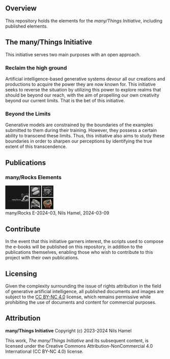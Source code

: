 ## Overview

This repository holds the elements for the _many/Things Initiative_, including published elements.

## The many/Things Initiative

This initiative serves two main purposes with an open approach.

### Reclaim the high ground

Artificial intelligence-based generative systems devour all our creations and productions to acquire the power they are now known for. This initiative seeks to reverse the situation by utilizing this power to explore realms that should be beyond our reach, with the aim of propelling our own creativity beyond our current limits. That is the bet of this initiative.

### Beyond the Limits

Generative models are constrained by the boundaries of the examples submitted to them during their training. However, they possess a certain ability to transcend these limits. Thus, this initiative also aims to study these boundaries in order to sharpen our perceptions by identifying the true extent of this transcendence.

## Publications

### many/Rocks Elements

<p align="left" width="80%">
    <img width="30%" src="promote/many-Rocks/E-2024-03/manyRocks-E-2024-03-nils-hamel-2024-03-09/github.jpeg"> <br />
    many/Rocks E-2024-03, Nils Hamel, 2024-03-09
</p>

## Contribute

In the event that this initiative garners interest, the scripts used to compose the e-books will be published on this repository, in addition to the publications themselves, enabling those who wish to contribute to this project with their own publications.

## Licensing

Given the complexity surrounding the issue of rights attribution in the field of generative artificial intelligence, all published documents and images are subject to the [CC BY-NC 4.0](https://www.creativecommons.org/licenses/by-nc/4.0/deed.en) license, which remains permissive while prohibiting the use of documents and content for commercial purposes.

## Attribution

**many/Things Initiative**
Copyright (c) 2023-2024 Nils Hamel

This work, _The many/Things Initiative_ and its subsequent content, is licensed under the Creative Commons Attribution-NonCommercial 4.0 International (CC BY-NC 4.0) license.
